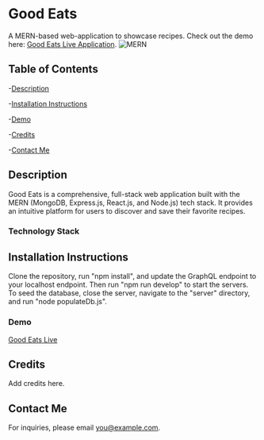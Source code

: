 # Good Eats

A MERN-based web-application to showcase recipes.
Check out the demo here: [Good Eats Live Application](https://good-eats-b2abe2613d0c.herokuapp.com/).
![MERN](https://img.shields.io/badge/MERN-Full%20Stack-blue?style=for-the-badge)

## Table of Contents

-[Description](#description)

-[Installation Instructions](#installation-instructions)

-[Demo](#demo)

-[Credits](#credits)

-[Contact Me](#contact-me)

## Description

Good Eats is a comprehensive, full-stack web application built with the MERN (MongoDB, Express.js, React.js, and Node.js) tech stack. It provides an intuitive platform for users to discover and save their favorite recipes.

### Technology Stack

## Installation Instructions

Clone the repository, run "npm install", and update the GraphQL endpoint to your localhost endpoint. Then run "npm run develop" to start the servers. To seed the database, close the server, navigate to the "server" directory, and run "node populateDb.js".

### Demo

[Good Eats Live](https://good-eats-b2abe2613d0c.herokuapp.com/)

## Credits

Add credits here.

## Contact Me

For inquiries, please email [you@example.com](mailto:you@example.com).
